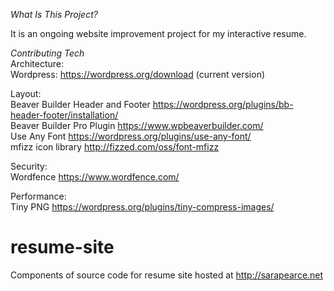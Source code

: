 <em>What Is This Project?</em> <br>

It is an ongoing website improvement project for my interactive resume.

<em>Contributing Tech</em> <br>
Architecture: <br>
Wordpress: https://wordpress.org/download (current version)<br>

Layout: <br>
Beaver Builder Header and Footer https://wordpress.org/plugins/bb-header-footer/installation/ <br>
Beaver Builder Pro Plugin https://www.wpbeaverbuilder.com/ <br>
Use Any Font https://wordpress.org/plugins/use-any-font/ <br>
mfizz icon library http://fizzed.com/oss/font-mfizz <br>

Security: <br>
Wordfence https://www.wordfence.com/ <br>

Performance: <br>
Tiny PNG https://wordpress.org/plugins/tiny-compress-images/ <br> 

# resume-site
Components of source code for resume site hosted at http://sarapearce.net

